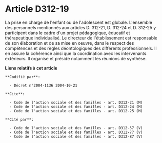 # Article D312-19

La prise en charge de l'enfant ou de l'adolescent est globale. L'ensemble des personnels mentionnés aux articles D. 312-21,
D. 312-24 et D. 312-25 y participent dans le cadre d'un projet pédagogique, éducatif et thérapeutique individualisé. Le
directeur de l'établissement est responsable de son élaboration et de sa mise en oeuvre, dans le respect des compétences et
des règles déontologiques des différents professionnels. Il en assure la cohérence ainsi que la coordination avec les
intervenants extérieurs. Il organise et préside notamment les réunions de synthèse.

**Liens relatifs à cet article**

	**Codifié par**:

	  - Décret n°2004-1136 2004-10-21

	**Cite**:

	  - Code de l'action sociale et des familles - art. D312-21 (M)
	  - Code de l'action sociale et des familles - art. D312-24 (M)
	  - Code de l'action sociale et des familles - art. D312-25 (M)

	**Cité par**:

	  - Code de l'action sociale et des familles - art. D312-57 (V)
	  - Code de l'action sociale et des familles - art. D312-77 (V)
	  - Code de l'action sociale et des familles - art. D312-87 (V)
